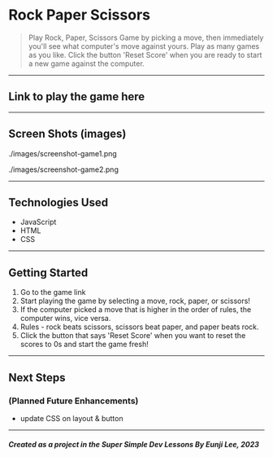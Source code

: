 # Rock Paper Scissors

> Play Rock, Paper, Scissors Game by picking a move, then immediately you'll see what computer's move against yours. Play as many games as you like. Click the button 'Reset Score' when you are ready to start a new game against the computer.

---

## Link to play the game here

[]()

---

## Screen Shots (images)

./images/screenshot-game1.png

./images/screenshot-game2.png

---

## Technologies Used

- JavaScript
- HTML
- CSS

---

## Getting Started

1.  Go to the game link
    []()
2.  Start playing the game by selecting a move, rock, paper, or scissors!
3.  If the computer picked a move that is higher in the order of rules, the computer wins, vice versa.
4.  Rules - rock beats scissors, scissors beat paper, and paper beats rock.
5.  Click the button that says 'Reset Score' when you want to reset the scores to 0s and start the game fresh!

---

## Next Steps

### (Planned Future Enhancements)

- update CSS on layout & button

---

##### Created as a project in the Super Simple Dev Lessons By Eunji Lee, 2023
